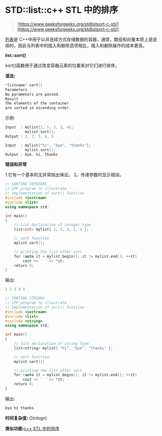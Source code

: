 # STD::list::c++ STL 中的排序

> [https://www.geeksforgeeks.org/stdlistsort-c-stl/](https://www.geeksforgeeks.org/stdlistsort-c-stl/)

[列表](https://www.geeksforgeeks.org/list-cpp-stl/)是 C++中用于以非连续方式存储数据的容器，通常，数组和向量本质上是连续的，因此与列表中的插入和删除选项相比，插入和删除操作的成本更高。

**list::sort()**

sort()函数用于通过改变容器元素的位置来对它们进行排序。

**语法:**

```cpp
*listname*.sort()
Parameters :
No parameters are passed.
Result :
The elements of the container
are sorted in ascending order.

```

示例:

```cpp
Input  : mylist{1, 5, 3, 2, 4};
         mylist.sort();
Output : 1, 2, 3, 4, 5

Input  : mylist{"hi", "bye", "thanks"};
         mylist.sort();
Output : bye, hi, thanks

```

**错误和异常**

1.它有一个基本的无异常抛出保证。
2。传递参数时显示错误。

```cpp
// SORTING INTEGERS
// CPP program to illustrate
// Implementation of sort() function
#include <iostream>
#include <list>
using namespace std;

int main()
{
    // list declaration of integer type
    list<int> mylist{ 1, 5, 3, 2, 4 };

    // sort function
    mylist.sort();

    // printing the list after sort
    for (auto it = mylist.begin(); it != mylist.end(); ++it)
        cout << ' ' << *it;
    return 0;
}
```

输出:

```cpp
1 2 3 4 5
```

```cpp
// SORTING STRINGS
// CPP program to illustrate
// Implementation of sort() function
#include <iostream>
#include <list>
#include <string>
using namespace std;

int main()
{
    // list declaration of string type
    list<string> mylist{ "hi", "bye", "thanks" };

    // sort function
    mylist.sort();

    // printing the list after sort
    for (auto it = mylist.begin(); it != mylist.end(); ++it)
        cout << ' ' << *it;
    return 0;
}
```

输出:

```cpp
bye hi thanks
```

**时间复杂度:** O(nlogn)

**类似功能:**[c++ STL 中的排序](https://www.geeksforgeeks.org/sort-c-stl/)